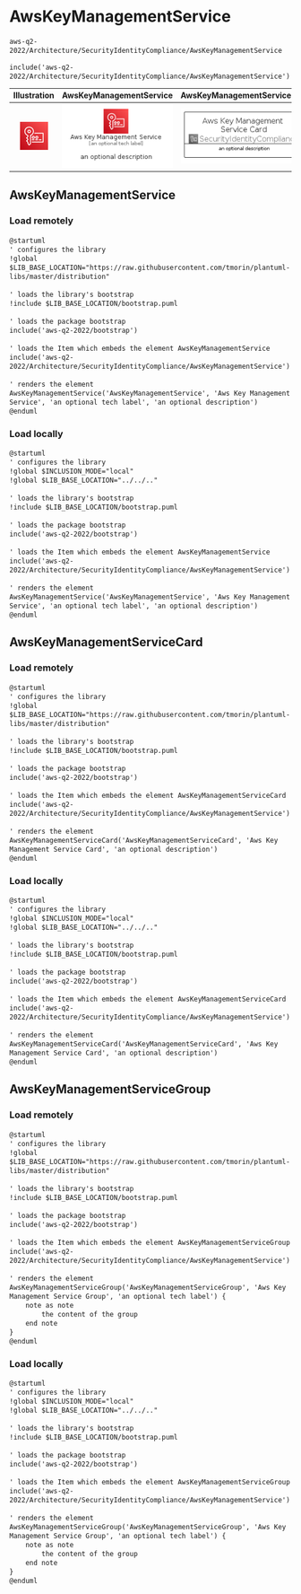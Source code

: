 # AwsKeyManagementService


```text
aws-q2-2022/Architecture/SecurityIdentityCompliance/AwsKeyManagementService
```

```text
include('aws-q2-2022/Architecture/SecurityIdentityCompliance/AwsKeyManagementService')
```



| Illustration | AwsKeyManagementService | AwsKeyManagementServiceCard | AwsKeyManagementServiceGroup |
| :---: | :---: | :---: | :---: |
| ![illustration for Illustration](../../../aws-q2-2022/Architecture/SecurityIdentityCompliance/AwsKeyManagementService.png) | ![illustration for AwsKeyManagementService](../../../aws-q2-2022/Architecture/SecurityIdentityCompliance/AwsKeyManagementService.Local.png) | ![illustration for AwsKeyManagementServiceCard](../../../aws-q2-2022/Architecture/SecurityIdentityCompliance/AwsKeyManagementServiceCard.Local.png) | ![illustration for AwsKeyManagementServiceGroup](../../../aws-q2-2022/Architecture/SecurityIdentityCompliance/AwsKeyManagementServiceGroup.Local.png) |




## AwsKeyManagementService

### Load remotely
```plantuml
@startuml
' configures the library
!global $LIB_BASE_LOCATION="https://raw.githubusercontent.com/tmorin/plantuml-libs/master/distribution"

' loads the library's bootstrap
!include $LIB_BASE_LOCATION/bootstrap.puml

' loads the package bootstrap
include('aws-q2-2022/bootstrap')

' loads the Item which embeds the element AwsKeyManagementService
include('aws-q2-2022/Architecture/SecurityIdentityCompliance/AwsKeyManagementService')

' renders the element
AwsKeyManagementService('AwsKeyManagementService', 'Aws Key Management Service', 'an optional tech label', 'an optional description')
@enduml
```

### Load locally
```plantuml
@startuml
' configures the library
!global $INCLUSION_MODE="local"
!global $LIB_BASE_LOCATION="../../.."

' loads the library's bootstrap
!include $LIB_BASE_LOCATION/bootstrap.puml

' loads the package bootstrap
include('aws-q2-2022/bootstrap')

' loads the Item which embeds the element AwsKeyManagementService
include('aws-q2-2022/Architecture/SecurityIdentityCompliance/AwsKeyManagementService')

' renders the element
AwsKeyManagementService('AwsKeyManagementService', 'Aws Key Management Service', 'an optional tech label', 'an optional description')
@enduml
```

## AwsKeyManagementServiceCard

### Load remotely
```plantuml
@startuml
' configures the library
!global $LIB_BASE_LOCATION="https://raw.githubusercontent.com/tmorin/plantuml-libs/master/distribution"

' loads the library's bootstrap
!include $LIB_BASE_LOCATION/bootstrap.puml

' loads the package bootstrap
include('aws-q2-2022/bootstrap')

' loads the Item which embeds the element AwsKeyManagementServiceCard
include('aws-q2-2022/Architecture/SecurityIdentityCompliance/AwsKeyManagementService')

' renders the element
AwsKeyManagementServiceCard('AwsKeyManagementServiceCard', 'Aws Key Management Service Card', 'an optional description')
@enduml
```

### Load locally
```plantuml
@startuml
' configures the library
!global $INCLUSION_MODE="local"
!global $LIB_BASE_LOCATION="../../.."

' loads the library's bootstrap
!include $LIB_BASE_LOCATION/bootstrap.puml

' loads the package bootstrap
include('aws-q2-2022/bootstrap')

' loads the Item which embeds the element AwsKeyManagementServiceCard
include('aws-q2-2022/Architecture/SecurityIdentityCompliance/AwsKeyManagementService')

' renders the element
AwsKeyManagementServiceCard('AwsKeyManagementServiceCard', 'Aws Key Management Service Card', 'an optional description')
@enduml
```

## AwsKeyManagementServiceGroup

### Load remotely
```plantuml
@startuml
' configures the library
!global $LIB_BASE_LOCATION="https://raw.githubusercontent.com/tmorin/plantuml-libs/master/distribution"

' loads the library's bootstrap
!include $LIB_BASE_LOCATION/bootstrap.puml

' loads the package bootstrap
include('aws-q2-2022/bootstrap')

' loads the Item which embeds the element AwsKeyManagementServiceGroup
include('aws-q2-2022/Architecture/SecurityIdentityCompliance/AwsKeyManagementService')

' renders the element
AwsKeyManagementServiceGroup('AwsKeyManagementServiceGroup', 'Aws Key Management Service Group', 'an optional tech label') {
    note as note
        the content of the group
    end note
}
@enduml
```

### Load locally
```plantuml
@startuml
' configures the library
!global $INCLUSION_MODE="local"
!global $LIB_BASE_LOCATION="../../.."

' loads the library's bootstrap
!include $LIB_BASE_LOCATION/bootstrap.puml

' loads the package bootstrap
include('aws-q2-2022/bootstrap')

' loads the Item which embeds the element AwsKeyManagementServiceGroup
include('aws-q2-2022/Architecture/SecurityIdentityCompliance/AwsKeyManagementService')

' renders the element
AwsKeyManagementServiceGroup('AwsKeyManagementServiceGroup', 'Aws Key Management Service Group', 'an optional tech label') {
    note as note
        the content of the group
    end note
}
@enduml
```

